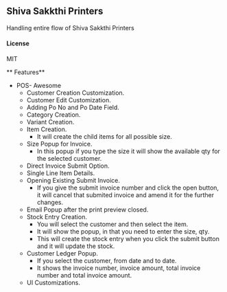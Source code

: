 ## Shiva Sakkthi Printers

Handling entire flow of Shiva Sakkthi Printers

#### License

MIT

** Features**
* POS- Awesome
  * Customer Creation Customization.
  * Customer Edit Customization.
  * Adding Po No and Po Date Field.
  * Category Creation.
  * Variant Creation.
  * Item Creation.
    * It will create the child items for all possible size.
  * Size Popup for Invoice.
    * In this popup if you type the size it will show the available qty for the selected customer.
  * Direct Invoice Submit Option.
  * Single Line Item Details.
  * Opening Existing Submit Invoice.
    * If you give the submit invoice number and click the open button, it will cancel that submited invoice and amend it for the further changes.
  * Email Popup after the print preview closed.
  * Stock Entry Creation.
    * You will select the customer and then select the item.
    * It will show the popup, in that you need to enter the size, qty.
    * This will create the stock entry when you click the submit button and it will update the stock.
  * Customer Ledger Popup.
    * If you select the customer, from date and to date.
    * It shows the invoice number, invoice amount, total invoice number and total invoice amount.
  * UI Customizations.
  
